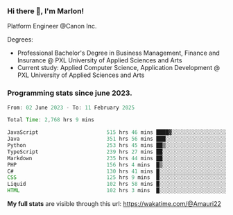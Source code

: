 
### Hi there 👋, I'm Marlon!

Platform Engineer @Canon Inc.

Degrees: 
- Professional Bachelor's Degree in Business Management, Finance and Insurance @ PXL University of Applied Sciences and Arts
- Current study: Applied Computer Science, Application Development @ PXL University of Applied Sciences and Arts

### Programming stats since june 2023.
<!--START_SECTION:waka-->

```java
From: 02 June 2023 - To: 11 February 2025

Total Time: 2,768 hrs 9 mins

JavaScript                      515 hrs 46 mins ████▓░░░░░░░░░░░░░░░░░░░░   18.23 %
Java                            351 hrs 56 mins ███░░░░░░░░░░░░░░░░░░░░░░   12.44 %
Python                          253 hrs 45 mins ██▒░░░░░░░░░░░░░░░░░░░░░░   08.97 %
TypeScript                      239 hrs 27 mins ██░░░░░░░░░░░░░░░░░░░░░░░   08.46 %
Markdown                        235 hrs 44 mins ██░░░░░░░░░░░░░░░░░░░░░░░   08.33 %
PHP                             156 hrs 4 mins  █▒░░░░░░░░░░░░░░░░░░░░░░░   05.52 %
C#                              130 hrs 41 mins █░░░░░░░░░░░░░░░░░░░░░░░░   04.62 %
CSS                             125 hrs 9 mins  █░░░░░░░░░░░░░░░░░░░░░░░░   04.42 %
Liquid                          102 hrs 58 mins █░░░░░░░░░░░░░░░░░░░░░░░░   03.64 %
HTML                            102 hrs 3 mins  █░░░░░░░░░░░░░░░░░░░░░░░░   03.61 %
```

<!--END_SECTION:waka-->
**My full stats** are visible through this url: https://wakatime.com/@Amauri22
